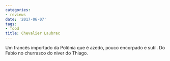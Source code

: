 ```yaml
---
categories:
- reviews
date: '2017-06-07'
tags:
- food
title: Chevalier Laubrac
---
```


Um francês importado da Polônia que é azedo, pouco encorpado e sutil. Do Fabio no churrasco do niver do Thiago.